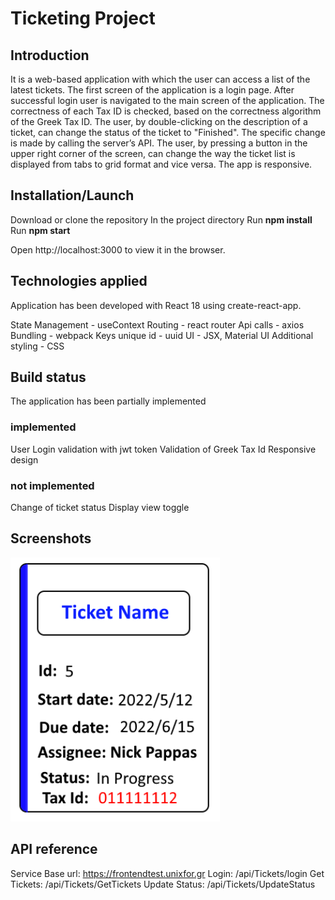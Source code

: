 # Ticketing Project

## Introduction

It is a web-based application with which the user can access a list of the latest tickets.
The first screen of the application is a login page.
After successful login user is navigated to the main screen of the application.
The correctness of each Tax ID is checked, based on the correctness algorithm of the Greek Tax
ID.
The user, by double-clicking on the description of a ticket, can change the status of the ticket
to "Finished". The specific change is made by calling the server’s API.
The user, by pressing a button in the upper right corner of the screen, can change
the way the ticket list is displayed from tabs to grid format and vice versa.
The app is responsive.

## Installation/Launch

Download or clone the repository
In the project directory
Run **npm install**
Run **npm start**

Open http://localhost:3000 to view it in the browser.

## Technologies applied

Application has been developed with React 18 using create-react-app.

State Management - useContext
Routing - react router
Api calls - axios
Bundling - webpack
Keys unique id - uuid
UI - JSX, Material UI
Additional styling - CSS

## Build status

The application has been partially implemented

### implemented

User Login validation with jwt token
Validation of Greek Tax Id
Responsive design

### not implemented

Change of ticket status
Display view toggle

## Screenshots

![Alt text](/public//ticket.PNG)

## API reference

Service Base url: https://frontendtest.unixfor.gr
Login: /api/Tickets/login
Get Tickets: /api/Tickets/GetTickets
Update Status: /api/Tickets/UpdateStatus
